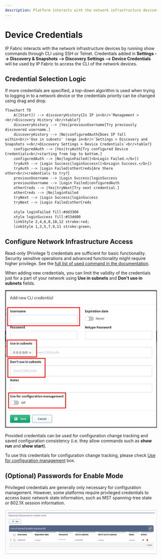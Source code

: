 ```yaml
---
description: Platform interacts with the network infrastructure devices by running show commands through CLI using SSH or Telnet. Credentials added in the...
---
```


# Device Credentials

IP Fabric interacts with the network infrastructure devices by running show
commands through CLI using SSH or Telnet. Credentials added in **Settings -->
Discovery & Snapshots --> Discovery Settings --> Device Credentials** will be
used by IP Fabric to access the CLI of the network devices.

## Credential Selection Logic

If more credentials are specified, a top-down algorithm is used when trying to
logging in to a network device or the credentials priority can be changed using
drag and drop.

```mermaid
flowchart TD
    A([Start]) --> discoveryHistory{Is IP in<br/>`Management ><br/>Discovery History`<br/>table?}
    discoveryHistory --> |Yes|previousUsername[Try previously discovered username.]
    discoveryHistory --> |No|configuredAuth{Does IP fall within<br/>'Use in subnets' range in<br/>`Settings > Discovery and Snapshots ><br/>Discovery Settings > Device Credentials`<br/>table?}
    configuredAuth --> |Yes|tryAuth[Try configured Device Credentials<br/>starting from top to bottom.]
    configuredAuth --> |No|loginFailed([<b>Login Failed.</b>])
    tryAuth --> |Login Success|loginSuccess([<b>Login Success.</b>])
    tryAuth --> |Login Failed|otherCreds{Are there other<br/>credentials to try?}
    previousUsername --> |Login Success|loginSuccess
    previousUsername --> |Login Failed|configuredAuth
    otherCreds --> |Yes|tryNext[Try next credential.]
    otherCreds --> |No|loginFailed
    tryNext --> |Login Success|loginSuccess
    tryNext --> |Login Failed|otherCreds

    style loginFailed fill:#dd3300
    style loginSuccess fill:#33dd00
    linkStyle 2,4,6,8,10,12 stroke:red;
    linkStyle 1,3,5,7,9,11 stroke:green;
```

## Configure Network Infrastructure Access

Read-only (Privilege 1) credentials are sufficient for basic functionality.
Security sensitive operations and advanced functionality might require higher
privilege. See the
[full list of used command in the documentation](https://matrix.ipfabric.io/).

When adding new credentials, you can limit the validity of the credentials just
for a part of your network using **Use in subnets**
and **Don't use in subnets** fields.

![Add new CLI credential](1935310852.png)

Provided credentials can be used for configuration change tracking and saved
configuration consistency (i.e. they allow commands such as **show run** and
**show start**).

To use this credentials for configuration change tracking, please
check [Use for configuration management](../../configuration_management.md)
box.

## (Optional) Passwords for Enable Mode

Privileged credentials are generally only necessary for configuration
management. However, some platforms require privileged credentials to access
basic network state information, such as MST spanning-tree state or 802.1X
session information.

![Privileges](1935245322.png)
